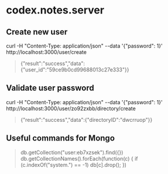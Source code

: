 # codex.notes.server


## Create new user
curl -H "Content-Type: application/json" --data '{"password": 1}' http://localhost:3000/user/create
> {"result":"success","data":{"user_id":"59ce9b0cd99688013c27e333"}}

## Validate user password
curl -H "Content-Type: application/json" --data '{"password": 1}' http://localhost:3000/user/zo92zxbb/directory/create
> {"result":"success","data":{"directoryID":"dwcrruop"}}

## Useful commands for Mongo
> db.getCollection("user:eb7xzsek").find({})
> db.getCollectionNames().forEach(function(c) { if (c.indexOf("system.") == -1) db[c].drop(); })
